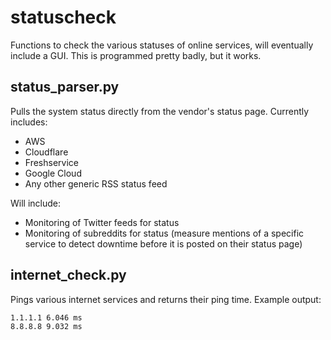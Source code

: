 # statuscheck

Functions to check the various statuses of online services, will eventually include a GUI.
This is programmed pretty badly, but it works.

## status_parser.py

Pulls the system status directly from the vendor's status page.
Currently includes:
 - AWS
 - Cloudflare
 - Freshservice
 - Google Cloud
 - Any other generic RSS status feed
 
Will include:
 - Monitoring of Twitter feeds for status
 - Monitoring of subreddits for status (measure mentions of a specific service to detect downtime before it is posted on their status page)

## internet_check.py

Pings various internet services and returns their ping time.
Example output:
```
1.1.1.1 6.046 ms
8.8.8.8 9.032 ms
```
